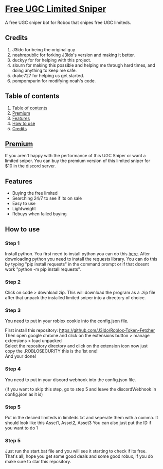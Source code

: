 
# [Free UGC Limited Sniper]((https://discord.gg/3Uvcf8d9aY))
A free UGC sniper bot for Robox that snipes free UGC limiteds.

## Credits
1. J3ldo for being the original guy
2. noahrepublic for forking J3ldo's version and making it better.
3. duckyy for for helping with this project.
4. slourn for making this possible and helping me through hard times, and doing anything to keep me safe.
5. drake727 for helping us get started.
6. pompompurin for modifying noah's code.

## Table of contents
1. [Table of contents](https://github.com/ppompompurin/roblox-free-ugc-sniper#Table-of-contents)
2. [Premium](https://github.com/ppompompurin/roblox-free-ugc-sniper#Premium)
3. [Features](https://github.com/ppompompurin/roblox-free-ugc-sniper#features)
4. [How to use](https://github.com/ppompompurin/roblox-free-ugc-sniper#how-to-use)
5. [Credits](https://github.com/ppompompurin/roblox-free-ugc-sniper#Credits)

## [Premium](https://discord.gg/XX6qtbvkHG)
If you aren't happy with the performance of this UGC Sniper or want a limited sniper. You can buy the premium version of this limited sniper for $10 in the discord server.

## Features
* Buying the free limited
* Searching 24/7 to see if its on sale
* Easy to use
* Lightweight
* Rebuys when failed buying

## How to use

### Step 1
Install python. You first need to install python you can do this [here](https://www.python.org/download). After downloading python you need to install the requests library. You can do this by typing "pip install requests" in the command prompt or if that doesnt work "python -m pip install requests". 

### Step 2
Click on code > download zip. This will download the program as a .zip file after that unpack the installed limited sniper into a directory of choice.
 
### Step 3
You need to put in your roblox cookie into the config.json file.

First install this repository: https://github.com/J3ldo/Roblox-Token-Fetcher  
Then open google chrome and click on the extensions button > manage extensions > load unpacked  
Select the repository directory and click on the extension icon now just copy the .ROBLOSECURITY this is the 1st one!  
And your done!

### Step 4
You need to put in your discord webhook into the config.json file.

(if you want to skip this step, go to step 5 and leave the discordWebhook in config.json as it is)


### Step 5
Put in the desired limiteds in limiteds.txt and seperate them with a comma.
It should look like this
Asset1, Asset2, Asset3
You can also just put the ID if you want to do 1

### Step 5
Just run the start.bat file and you will see it starting to check if its free.
That's all, hope you get some good deals and some good robux, if you do make sure to star this repository.

